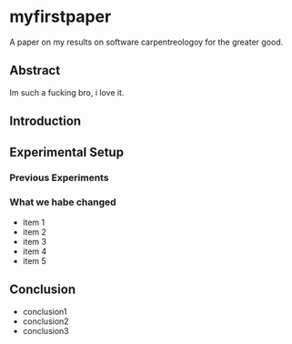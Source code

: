 # myfirstpaper
A paper on my results on software carpentreologoy for the greater good. 

## Abstract
Im such a fucking bro, i love it.
## Introduction

## Experimental Setup

### Previous Experiments

### What we habe changed

- item 1
- item 2
- item 3
- item 4
- item 5

## Conclusion

- conclusion1
- conclusion2
- conclusion3
